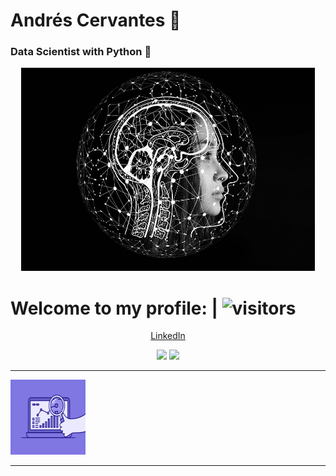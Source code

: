 # Andrés Cervantes :dragon: 
### Data Scientist with Python :snake:


<div align="center">
	<a href="Artificial I">
		<img src="./raw/artificial-intelligence-4389372_960_720.jpg" alt="press" height="325" width="470">
	</a>
</div>

# Welcome to my profile: | ![visitors](https://visitor-badge.glitch.me/badge?page_id=cervantes.21.cervantes21&style=flat-square&color=0088cc)

<link rel="stylesheet" type="text/css" href="socializer/css/socializer.min.css">
<link rel="stylesheet" href="https://use.fontawesome.com/releases/v5.15.3/css/all.css">

<div align="center"><div class="socializer a sr-32px sr-circle sr-float sr-bg-white sr-sw-1 sr-pad">
<span class="sr-linkedin sr-text-in"><a href="https://www.linkedin.com/shareArticle?mini=true&amp;url=https%3A%2F%2Fwww.linkedin.com%2Fin%2Fcervantes21%2F&amp;title=Linkedin&amp;summary=" target="_blank" title="LinkedIn"><i class="fab fa-linkedin"></i><span class="text">LinkedIn</span></a></span></div>

![](https://twitter.com/intent/follow?screen_name=AndyDollin21")
		![](https://img.shields.io/twitter/follow/AndyDollin21.svg?style=social)

_____

<div align="left">
	<a href="Data-Analysis">
		<img src="./raw/data-analysis.gif" alt="Logo" height="120" width="120">
	</a>
</div>


_____

<!--  ![GitHub stats](https://github-readme-stats.vercel.app/api?username=cervantes21&show_icons=true&theme=radical)     [![Top Langs](https://github-readme-stats.vercel.app/api/top-langs/?username=cervantes21&layout=compact)](https://github.com/cervantes21/github-readme-stats) -->
